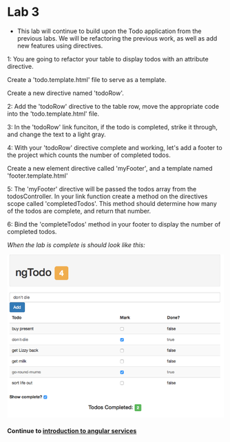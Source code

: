 # Lab 3
* This lab will continue to build upon the Todo application from the previous labs. We will be refactoring the previous work, as well as add new features using directives.
  
1: You are going to refactor your table to display todos with an attribute directive.  
  
Create a 'todo.template.html' file to serve as a template.  
  
Create a new directive named 'todoRow'.  
  
2: Add the 'todoRow' directive to the table row, move the appropriate code into the 'todo.template.html' file.  
  
3: In the 'todoRow' link funciton, if the todo is completed, strike it through, and change the text to a light gray.  
  
4: With your 'todoRow' directive complete and working, let's add a footer to the project which counts the number of completed todos.  
  
Create a new element directive called 'myFooter', and a template named 'footer.template.html'  
  
5: The 'myFooter' directive will be passed the todos array from the todosController. In your link function create a method on the directives scope called 'completedTodos'. This method should determine how many of the todos are complete, and return that number.  
  
6: Bind the 'completeTodos' method in your footer to display the number of completed todos.  
  
*When the lab is complete is should look like this:*  
  
![completed example](../imgs/lab3_ex.png)
  
#### Continue to [introduction to angular services](_18_intro_services.md)